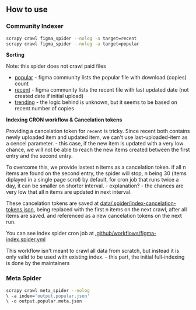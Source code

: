 ## How to use

### Community Indexer

```bash
scrapy crawl figma_spider --nolog -a target=recent
scrapy crawl figma_spider --nolog -a target=popular
```

**Sorting**

Note: this spider does not crawl paid files

- [popular](https://www.figma.com/community/files/figma/free/popular) - figma community lists the popular file with download (copies) count
- [recent](https://www.figma.com/community/files/figma/free/new) - figma community lists the recent file with last updated date (not created date if initial upload)
- [trending](https://www.figma.com/community/files/figma/free/) - the logic behind is unknown, but it seems to be based on recent number of copies

**Indexing CRON workflow & Cancelation tokens**

Providing a cancelation token for `recent` is tricky. Since recent both contains newly uploaded item and updated item, we can't use last-uploaded-item as a cencel parameter. - this case, if the new item is updated with a very low chance, we will not be able to reach the new items created between the first entry and the second entry.

To overcome this, we provide lastest n items as a cancelation token. if all n items are found on the second entry, the spider will stop, n being 30 (items diplayed in a single page scrol) by default, for cron job that runs twice a day, it can be smaller on shorter interval. - explanation? - the chances are very low that all n items are updated in next interval.

These cancelation tokens are saved at [data/.spider/index-cancelation-tokens.json](../data/.spider/index-cancelation-tokens.json), being replaced with the first n items on the next crawl, after all items are saved. and referenced as a new cancelation tokens on the next run.

You can see index spider cron job at [.github/workflows/figma-index.spider.yml](../.github/workflows/figma-index-spider.yml)

This workflow isn't meant to crawl all data from scratch, but instead it is only valid to be used with existing index. - this part, the initial full-indexing is done by the maintainers

### Meta Spider

```bash
scrapy crawl meta_spider --nolog
\ -a index='output.popular.json'
\ -o output.popular.meta.json
```

<!-- For us, the maintainers -->
<!-- scrapy crawl meta_spider --nolog -a index='../data/latest/index.json' -o ../data/latest/meta.json -->
